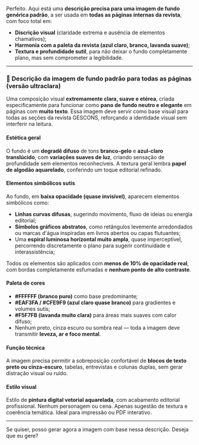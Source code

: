 Perfeito. Aqui está uma **descrição precisa para uma imagem de fundo genérica padrão**, a ser usada em **todas as páginas internas da revista**, com foco total em:

* **Discrição visual** (claridade extrema e ausência de elementos chamativos);
* **Harmonia com a paleta da revista (azul claro, branco, lavanda suave)**;
* **Textura e profundidade sutil**, para não deixar o fundo completamente plano, mas sem comprometer a legibilidade.

---

### 🎨 **Descrição da imagem de fundo padrão para todas as páginas (versão ultraclara)**

Uma composição visual **extremamente clara, suave e etérea**, criada especificamente para funcionar como **pano de fundo neutro e elegante** em páginas com **muito texto**. Essa imagem deve servir como base visual para todas as seções da revista GESCONS, reforçando a identidade visual sem interferir na leitura.

#### **Estética geral**

O fundo é um **degradê difuso** de tons **branco-gelo** e **azul-claro translúcido**, com **variações suaves de luz**, criando sensação de profundidade sem elementos reconhecíveis. A textura geral lembra **papel de algodão aquarelado**, conferindo um toque editorial refinado.

#### **Elementos simbólicos sutis**

Ao fundo, em **baixa opacidade (quase invisível)**, aparecem elementos simbólicos como:

* **Linhas curvas difusas**, sugerindo movimento, fluxo de ideias ou energia editorial;
* **Símbolos gráficos abstratos**, como retângulos levemente arredondados ou marcas d'água inspiradas em livros abertos ou capas flutuantes;
* Uma **espiral luminosa horizontal muito ampla**, quase imperceptível, percorrendo discretamente o plano para sugerir continuidade e interassistência;

Todos os elementos são aplicados com **menos de 10% de opacidade real**, com bordas completamente esfumadas e **nenhum ponto de alto contraste**.

#### **Paleta de cores**

* **#FFFFFF (branco puro)** como base predominante;
* **#EAF3FA / #CFE9F9 (azul claro quase branco)** para gradientes e volumes sutis;
* **#F5F7FB (lavanda muito clara)** para áreas mais suaves com calor difuso;
* Nenhum preto, cinza escuro ou sombra real — toda a imagem deve transmitir **leveza, ar e foco mental**.

#### **Função técnica**

A imagem precisa permitir a sobreposição confortável de **blocos de texto preto ou cinza-escuro**, tabelas, entrevistas e colunas duplas, sem gerar distração visual ou ruído.

#### **Estilo visual**

Estilo de **pintura digital vetorial aquarelada**, com acabamento editorial profissional. Nenhum personagem ou cena. Apenas sugestão de textura e coerência temática. Ideal para impressão ou PDF interativo.

---

Se quiser, posso gerar agora a imagem com base nessa descrição. Deseja que eu gere?
